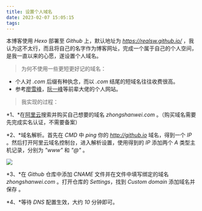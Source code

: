 ```yaml
---
title: 设置个人域名
date: 2023-02-07 15:05:15
tags:
---
```






本博客使用 *Hexo* 部署至 *Github* 上，默认地址为 *https://realsw.github.io/* ，我认为这不太行，而且将自己的名字作为博客网址，完成一个属于自己的个人空间，是我一直以来的心愿，遂设置个人域名。<!--more-->

> 为何不使用一些更短更好记的域名：

- 个人对 *.com* 后缀有种执念，而以 *.com* 结尾的短域名往往收费很高。
- 参考[廖雪峰](https://www.liaoxuefeng.com/)，[阮一峰](http://ruanyifeng.com/)等前辈大佬的个人网站。

> 我实现的过程：

*1、*在[阿里云](https://wanwang.aliyun.com/domain/tld?spm=5176.20907348.J_1334179430.22.4350538aGUlvRl#.com)搜索并购买自己想要的域名 *zhongshanwei.com* 。（购买域名需要先完成实名认证，不需要备案）

*2、*域名解析。首先在 *CMD* 中 *ping* 你的 *http://github.io* 域名，得到一个 *IP* 。然后打开阿里云域名控制台，进入解析设置，使用得到的 *IP* 添加两个 *A* 类型主机记录，分别为 *"www"* 和 *"@"* 。

![](/images/yuming.png)

*3、*在 *Github* 仓库中添加 *CNAME* 文件并在文件中填写绑定的域名 *zhongshanwei.com* 。打开仓库的 *Settings*，找到 *Custom domain* 添加域名并保存 。

*4、*等待 *DNS* 配置生效，大约 *10* 分钟即可。